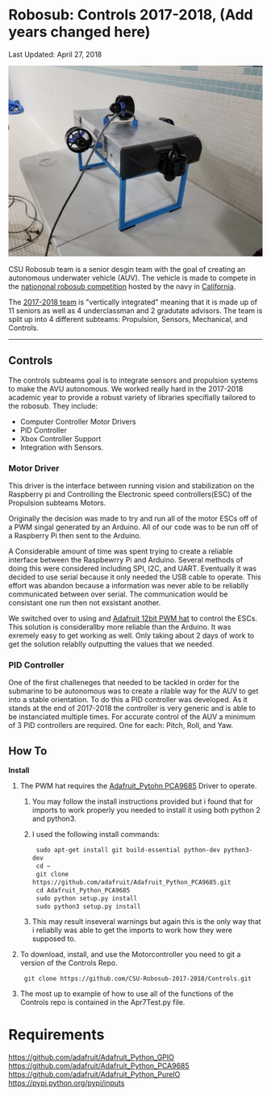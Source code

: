 Robosub: Controls 2017-2018, (Add years changed here)
===========================
Last Updated: April 27, 2018

![](https://github.com/CSU-Robosub-2017-2018/Controls/blob/master/Pictures/20180328_211226.jpg "Robosub AUV Pool Test April 7, 2018")

CSU Robosub team is a senior desgin team with the goal of creating an autonomous underwater vehicle (AUV). The vehicle is made to compete in the [nationonal robosub competition](http://www.robonation.org/competition/robosub) hosted by the navy in [California](http://scripts.mit.edu/~orca/wiki/index.php?title=Transdec).

The [2017-2018 team](http://csuauv.colostate.edu/2017-2018/) is "vertically integrated" meaning that it is made up of 11 seniors as well as 4 underclassman and 2 gradutate advisors. The team is split up into 4 different subteams: Propulsion, Sensors, Mechanical, and Controls.

----

## Controls ##
The controls subteams goal is to integrate sensors and propulsion systems to make the AVU autonomous. 
We worked really hard in the 2017-2018 academic year to provide a robust variety of libraries specifially tailored to the robosub. They include:
* Computer Controller Motor Drivers
* PID Controller
* Xbox Controller Support
* Integration with Sensors.

### Motor Driver ###
This driver is the interface between running vision and stabilization on the Raspberry pi and Controlling the Electronic speed controllers(ESC) of the Propulsion subteams Motors.

Originally the decision was made to try and run all of the motor ESCs off of a PWM singal generated by an Arduino. All of our code was to be run off of a Raspberry Pi then sent to the Arduino.

A Considerable amount of time was spent trying to create a reliable interface between the Raspbewrry Pi and Arduino. Several methods of doing this were considered including SPI, I2C, and UART. Eventually it was decided to use serial because it only needed the USB cable to operate. This effort was abandon because a information was never able to be reliablly communicated between over serial. The communication would be consistant one run then not exsistant another.

We switched over to using and [Adafruit 12bit PWM hat](https://www.adafruit.com/product/2327) to control the ESCs. This solution is considerallby more reliable than the Arduino. It was exremely easy to get working as well. Only taking about 2 days of work to get the solution relablly outputting the values that we needed.

### PID Controller ###
One of the first challeneges that needed to be tackled in order for the submarine to be autonomous was to create a rilable way for the AUV to get into a stable orientation. To do this a PID controller was developed. As it stands at the end of 2017-2018 the controller is very generic and is able to be instanciated multiple times. For accurate control of the AUV a minimum of 3 PID controllers are required. One for each: Pitch, Roll, and Yaw.



## How To ##
 __Install__
 
 1. The PWM hat requires the [Adafruit_Pytohn PCA9685](https://github.com/adafruit/Adafruit_Python_PCA9685) Driver to operate.
    1. You may follow the install instructions provided but i found that for imports to work properly you needed to install it using both python 2 and python3.
    2. I used the following install commands:
    
            sudo apt-get install git build-essential python-dev python3-dev
            cd ~
            git clone https://github.com/adafruit/Adafruit_Python_PCA9685.git
            cd Adafruit_Python_PCA9685
            sudo python setup.py install
            sudo python3 setup.py install
     
    3. This may result inseveral warnings but again this is the only way that i reliablly was able to get the imports to work how they were supposed to.
2. To download, install, and use the Motorcontroller you need to git a version of the Controls Repo.

        git clone https://github.com/CSU-Robosub-2017-2018/Controls.git
        
3. The most up to example of how to use all of the functions of the Controls repo is contained in the Apr7Test.py file.
  



# Requirements
https://github.com/adafruit/Adafruit_Python_GPIO
https://github.com/adafruit/Adafruit_Python_PCA9685
https://github.com/adafruit/Adafruit_Python_PureIO
https://pypi.python.org/pypi/inputs
